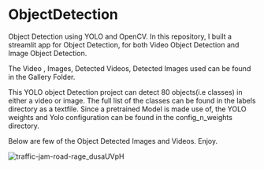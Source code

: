 # ObjectDetection
Object Detection using YOLO and OpenCV.
In this repository, I built a streamlit app for Object Detection, for both Video Object Detection and Image Object Detection.

The Video , Images, Detected Videos, Detected Images used  can be found in the Gallery Folder.

This YOLO object Detection project can detect 80 objects(i.e classes) in either a video or image. 
The full list of the classes can be found in the labels directory as a textfile.
Since a pretrained Model is made use of, the YOLO weights and Yolo configuration can be found in the config_n_weights directory.

Below are few of the Object Detected Images and Videos.
Enjoy.


![traffic-jam-road-rage_dusaUVpH](https://user-images.githubusercontent.com/68103229/151232098-f10cf1fe-65b9-4edd-a9b4-124a1c06cec6.gif)

